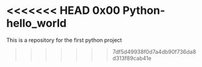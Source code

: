 <<<<<<< HEAD
0x00 Python-hello_world
=======
This is a repository for the first python project
>>>>>>> 7df5d49938f0d7a4db90f736da8d313f89cab41e
